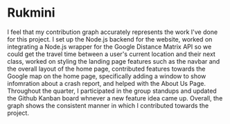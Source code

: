 # Rukmini
I feel that my contribution graph accurately represents the work I've done for this project. I set up the Node.js backend for the website, worked on integrating a Node.js wrapper for the Google Distance Matrix API so we could get the travel time between a user's current location and their next class, worked on styling the landing page features such as the navbar and the overall layout of the home page, contributed features towards the Google map on the home page, specifically adding a window to show infomration about a crash report, and helped with the About Us Page. Throughout the quarter, I participated in the group standups and updated the Github Kanban board whnever a new feature idea came up. Overall, the graph shows the consistent manner in which I contributed towards the project. 
